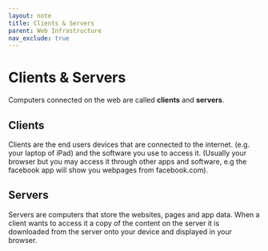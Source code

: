 ```yaml
---
layout: note
title: Clients & Servers
parent: Web Infrastructure
nav_exclude: true
---
```


# Clients & Servers
Computers connected on the web are called **clients** and **servers**. 

## Clients
Clients are the end users devices that are connected to the internet. (e.g. your laptop of iPad) and the software you use to access it. (Usually your browser but you may access it through other apps and software, e.g the facebook app will show you webpages from facebook.com).

## Servers
Servers are computers that store the websites, pages and app data. When a client wants to access it a copy of the content on the server it is downloaded from the server onto your device and displayed in your browser.